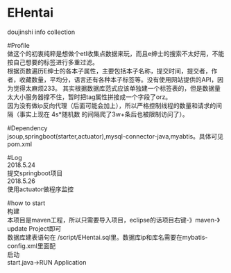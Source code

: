 # EHentai
doujinshi info collection

#Profile</br>
  做这个的初衷纯粹是想做个etl收集点数据来玩，而且e绅士的搜索不太好用，不能按自己想要的标签进行多重过滤。</br>
  根据页数遍历E绅士的各本子属性，主要包括本子名称，提交时间，提交者，作者，收藏数量，平均分，语言还有各种本子标签等。没有使用网站提供的API，因为觉得太麻烦233。
其实根据数据库范式应该单独建一个标签表的，但是数据量太大小服务器撑不住，暂时把tag属性拼接成一个字段了orz。</br>
  因为没有做ip反向代理（后面可能会加上），所以严格控制线程的数量和请求的间隔（事实上现在 4s*随机数 的间隔爬了3w+条后也被限制访问了）。</br>
  
#Dependency</br>
  jsoup,springboot(starter,actuator),mysql-connector-java,myabtis。具体可见pom.xml</br>
  
#Log</br>
  2018.5.24 </br>
  提交springboot项目</br>
  2018.5.26</br>
  使用actuator做程序监控</br>

#how to start</br>
  构建</br>
      本项目是maven工程，所以只需要导入项目，eclipse的话项目右键-》maven-》update Project即可</br>
      数据库建表语句在 /script/EHentai.sql里。数据库ip和库名需要在mybatis-config.xml里面配</br>
  启动</br>
      start.java->RUN Application</br>
